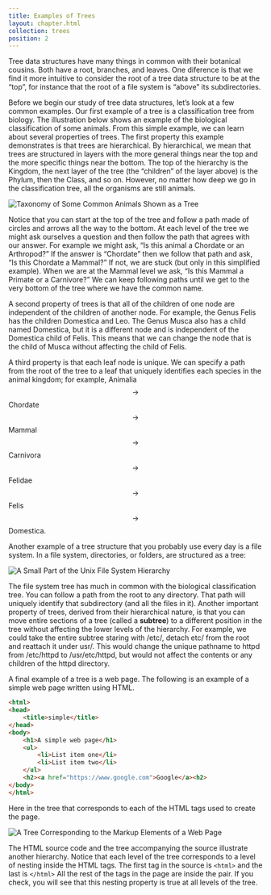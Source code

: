 ```yaml
---
title: Examples of Trees
layout: chapter.html
collection: trees
position: 2
---
```


Tree data structures have many things in common with their botanical
cousins. Both have a root, branches, and leaves. One diference is that
we find it more intuitive to consider the root of a tree data structure
to be at the “top”, for instance that the root of a file system is
“above” its subdirectories.

Before we begin our study of tree data structures, let’s look at a few
common examples. Our first example of a tree is a classification tree
from biology. The illustration below shows an example of the
biological classification of some animals. From this simple example, we
can learn about several properties of trees. The first property this
example demonstrates is that trees are hierarchical. By hierarchical, we
mean that trees are structured in layers with the more general things
near the top and the more specific things near the bottom. The top of
the hierarchy is the Kingdom, the next layer of the tree (the “children”
of the layer above) is the Phylum, then the Class, and so on. However,
no matter how deep we go in the classification tree, all the organisms
are still animals.

![Taxonomy of Some Common Animals Shown as a
Tree](figures/biology.png)

Notice that you can start at the top of the tree and follow a path made
of circles and arrows all the way to the bottom. At each level of the
tree we might ask ourselves a question and then follow the path that
agrees with our answer. For example we might ask, “Is this animal a
Chordate or an Arthropod?” If the answer is “Chordate” then we follow
that path and ask, “Is this Chordate a Mammal?” If not, we are stuck
(but only in this simplified example). When we are at the Mammal level
we ask, “Is this Mammal a Primate or a Carnivore?” We can keep following
paths until we get to the very bottom of the tree where we have the
common name.

A second property of trees is that all of the children of one node are
independent of the children of another node. For example, the Genus
Felis has the children Domestica and Leo. The Genus Musca also has a
child named Domestica, but it is a different node and is independent of
the Domestica child of Felis. This means that we can change the node
that is the child of Musca without affecting the child of Felis.

A third property is that each leaf node is unique. We can specify a path
from the root of the tree to a leaf that uniquely identifies each
species in the animal kingdom; for example, Animalia $$\rightarrow$$
Chordate $$\rightarrow$$ Mammal $$\rightarrow$$ Carnivora $$\rightarrow$$
Felidae $$\rightarrow$$ Felis $$\rightarrow$$ Domestica.

Another example of a tree structure that you probably use every day is a
file system. In a file system, directories, or folders, are structured
as a tree:

![A Small Part of the Unix File System
Hierarchy](figures/directory.png)

The file system tree has much in common with the biological
classification tree. You can follow a path from the root to any
directory. That path will uniquely identify that subdirectory (and all
the files in it). Another important property of trees, derived from
their hierarchical nature, is that you can move entire sections of a
tree (called a **subtree**) to a different position in the tree without
affecting the lower levels of the hierarchy. For example, we could take
the entire subtree staring with /etc/, detach etc/ from the root and
reattach it under usr/. This would change the unique pathname to httpd
from /etc/httpd to /usr/etc/httpd, but would not affect the contents or
any children of the httpd directory.

A final example of a tree is a web page. The following is an example of
a simple web page written using HTML.

```html
<html>
<head>
    <title>simple</title>
</head>
<body>
    <h1>A simple web page</h1>
    <ul>
        <li>List item one</li>
        <li>List item two</li>
    </ul>
    <h2><a href="https://www.google.com">Google</a><h2>
</body>
</html>
```

Here in the tree that corresponds to each of the HTML tags used to
create the page.

![A Tree Corresponding to the Markup Elements of a Web
Page](figures/htmltree.png)

The HTML source code and the tree accompanying the source illustrate
another hierarchy. Notice that each level of the tree corresponds to a
level of nesting inside the HTML tags. The first tag in the source is
`<html>` and the last is `</html>` All the rest of the tags in the page
are inside the pair. If you check, you will see that this nesting
property is true at all levels of the tree.
